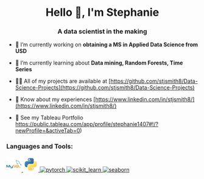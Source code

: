 <h1 align="center">Hello 👋, I'm Stephanie</h1>
<h3 align="center">A data scientist in the making</h3>

- 🔭 I’m currently working on **obtaining a MS in Applied Data Science from USD**

- 🌱 I’m currently learning about **Data mining, Random Forests, Time Series**

- 👨‍💻 All of my projects are available at [https://github.com/stjsmith8/Data-Science-Projects](https://github.com/stjsmith8/Data-Science-Projects)

- 📄 Know about my experiences [https://www.linkedin.com/in/stjsmith8/](https://www.linkedin.com/in/stjsmith8/)

- 🔭 See my Tableau Portfolio https://public.tableau.com/app/profile/stephanie1407#!/?newProfile=&activeTab=0)


<p align="left">
</p>

<h3 align="left">Languages and Tools:</h3>
<p align="left"> <a href="https://www.mysql.com/" target="_blank" rel="noreferrer"> <img src="https://raw.githubusercontent.com/devicons/devicon/master/icons/mysql/mysql-original-wordmark.svg" alt="mysql" width="40" height="40"/> </a> <a href="https://www.python.org" target="_blank" rel="noreferrer"> <img src="https://raw.githubusercontent.com/devicons/devicon/master/icons/python/python-original.svg" alt="python" width="40" height="40"/> </a> <a href="https://pytorch.org/" target="_blank" rel="noreferrer"> <img src="https://www.vectorlogo.zone/logos/pytorch/pytorch-icon.svg" alt="pytorch" width="40" height="40"/> </a> <a href="https://scikit-learn.org/" target="_blank" rel="noreferrer"> <img src="https://upload.wikimedia.org/wikipedia/commons/0/05/Scikit_learn_logo_small.svg" alt="scikit_learn" width="40" height="40"/> </a> <a href="https://seaborn.pydata.org/" target="_blank" rel="noreferrer"> <img src="https://seaborn.pydata.org/_images/logo-mark-lightbg.svg" alt="seaborn" width="40" height="40"/> </a> </p>
